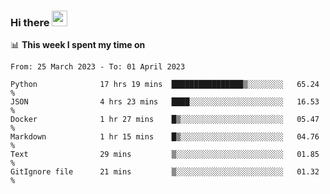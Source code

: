 ### Hi there <a href="https://www.gautamkrishnar.com/"><img src="https://media.giphy.com/media/hvRJCLFzcasrR4ia7z/giphy.gif" width="25px"></a>

📊 **This week I spent my time on**

<!--START_SECTION:waka-->

```text
From: 25 March 2023 - To: 01 April 2023

Python              17 hrs 19 mins  ████████████████▒░░░░░░░░   65.24 %
JSON                4 hrs 23 mins   ████░░░░░░░░░░░░░░░░░░░░░   16.53 %
Docker              1 hr 27 mins    █▒░░░░░░░░░░░░░░░░░░░░░░░   05.47 %
Markdown            1 hr 15 mins    █▒░░░░░░░░░░░░░░░░░░░░░░░   04.76 %
Text                29 mins         ▒░░░░░░░░░░░░░░░░░░░░░░░░   01.85 %
GitIgnore file      21 mins         ▒░░░░░░░░░░░░░░░░░░░░░░░░   01.32 %
```

<!--END_SECTION:waka-->

